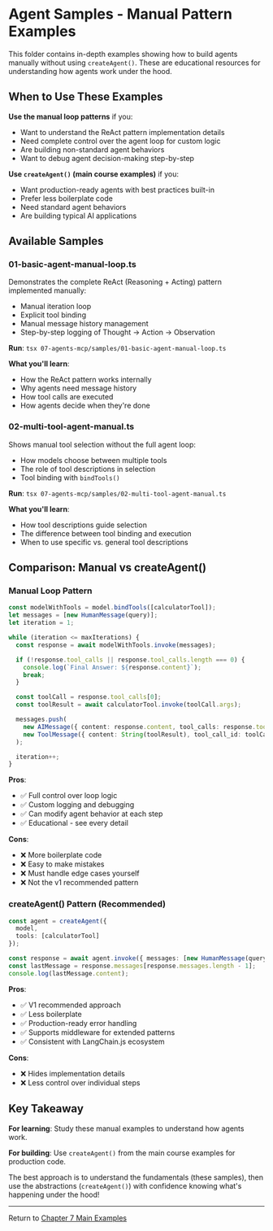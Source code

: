 # Agent Samples - Manual Pattern Examples

This folder contains in-depth examples showing how to build agents manually without using `createAgent()`. These are educational resources for understanding how agents work under the hood.

## When to Use These Examples

**Use the manual loop patterns** if you:
- Want to understand the ReAct pattern implementation details
- Need complete control over the agent loop for custom logic
- Are building non-standard agent behaviors
- Want to debug agent decision-making step-by-step

**Use `createAgent()` (main course examples)** if you:
- Want production-ready agents with best practices built-in
- Prefer less boilerplate code
- Need standard agent behaviors
- Are building typical AI applications

## Available Samples

### 01-basic-agent-manual-loop.ts

Demonstrates the complete ReAct (Reasoning + Acting) pattern implemented manually:
- Manual iteration loop
- Explicit tool binding
- Manual message history management
- Step-by-step logging of Thought → Action → Observation

**Run**: `tsx 07-agents-mcp/samples/01-basic-agent-manual-loop.ts`

**What you'll learn**:
- How the ReAct pattern works internally
- Why agents need message history
- How tool calls are executed
- How agents decide when they're done

### 02-multi-tool-agent-manual.ts

Shows manual tool selection without the full agent loop:
- How models choose between multiple tools
- The role of tool descriptions in selection
- Tool binding with `bindTools()`

**Run**: `tsx 07-agents-mcp/samples/02-multi-tool-agent-manual.ts`

**What you'll learn**:
- How tool descriptions guide selection
- The difference between tool binding and execution
- When to use specific vs. general tool descriptions

## Comparison: Manual vs createAgent()

### Manual Loop Pattern
```typescript
const modelWithTools = model.bindTools([calculatorTool]);
let messages = [new HumanMessage(query)];
let iteration = 1;

while (iteration <= maxIterations) {
  const response = await modelWithTools.invoke(messages);

  if (!response.tool_calls || response.tool_calls.length === 0) {
    console.log(`Final Answer: ${response.content}`);
    break;
  }

  const toolCall = response.tool_calls[0];
  const toolResult = await calculatorTool.invoke(toolCall.args);

  messages.push(
    new AIMessage({ content: response.content, tool_calls: response.tool_calls }),
    new ToolMessage({ content: String(toolResult), tool_call_id: toolCall.id })
  );

  iteration++;
}
```

**Pros**:
- ✅ Full control over loop logic
- ✅ Custom logging and debugging
- ✅ Can modify agent behavior at each step
- ✅ Educational - see every detail

**Cons**:
- ❌ More boilerplate code
- ❌ Easy to make mistakes
- ❌ Must handle edge cases yourself
- ❌ Not the v1 recommended pattern

### createAgent() Pattern (Recommended)
```typescript
const agent = createAgent({
  model,
  tools: [calculatorTool]
});

const response = await agent.invoke({ messages: [new HumanMessage(query)] });
const lastMessage = response.messages[response.messages.length - 1];
console.log(lastMessage.content);
```

**Pros**:
- ✅ V1 recommended approach
- ✅ Less boilerplate
- ✅ Production-ready error handling
- ✅ Supports middleware for extended patterns
- ✅ Consistent with LangChain.js ecosystem

**Cons**:
- ❌ Hides implementation details
- ❌ Less control over individual steps

## Key Takeaway

**For learning**: Study these manual examples to understand how agents work.

**For building**: Use `createAgent()` from the main course examples for production code.

The best approach is to understand the fundamentals (these samples), then use the abstractions (`createAgent()`) with confidence knowing what's happening under the hood!

---

Return to [Chapter 7 Main Examples](../README.md)
